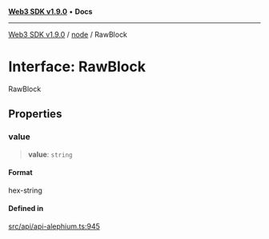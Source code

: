 [**Web3 SDK v1.9.0**](../../../README.md) • **Docs**

***

[Web3 SDK v1.9.0](../../../globals.md) / [node](../README.md) / RawBlock

# Interface: RawBlock

RawBlock

## Properties

### value

> **value**: `string`

#### Format

hex-string

#### Defined in

[src/api/api-alephium.ts:945](https://github.com/Mystic-Nayy/alephium-web3/blob/ee41f5e0e7d7fb0b155fe62f05b2ac03772895ca/packages/web3/src/api/api-alephium.ts#L945)
